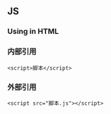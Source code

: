 ```toc
```

## JS
### Using in HTML
### 内部引用
```
<script>脚本</script>
```
### 外部引用
```
<script src="脚本.js"></script>
```